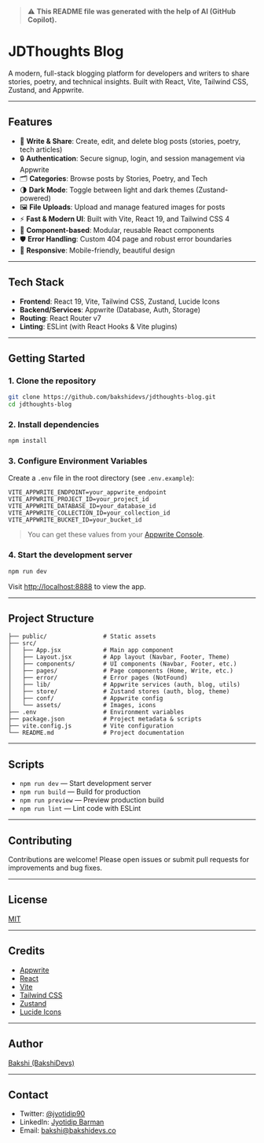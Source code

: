 > ⚠️ **This README file was generated with the help of AI (GitHub Copilot).**

# JDThoughts Blog

A modern, full-stack blogging platform for developers and writers to share stories, poetry, and technical insights. Built with React, Vite, Tailwind CSS, Zustand, and Appwrite.

---

## Features

- 📝 **Write & Share**: Create, edit, and delete blog posts (stories, poetry, tech articles)
- 🔒 **Authentication**: Secure signup, login, and session management via Appwrite
- 🗂️ **Categories**: Browse posts by Stories, Poetry, and Tech
- 🌗 **Dark Mode**: Toggle between light and dark themes (Zustand-powered)
- 🖼️ **File Uploads**: Upload and manage featured images for posts
- ⚡ **Fast & Modern UI**: Built with Vite, React 19, and Tailwind CSS 4
- 🧩 **Component-based**: Modular, reusable React components
- 🛡️ **Error Handling**: Custom 404 page and robust error boundaries
- 📱 **Responsive**: Mobile-friendly, beautiful design

---

## Tech Stack

- **Frontend**: React 19, Vite, Tailwind CSS, Zustand, Lucide Icons
- **Backend/Services**: Appwrite (Database, Auth, Storage)
- **Routing**: React Router v7
- **Linting**: ESLint (with React Hooks & Vite plugins)

---

## Getting Started

### 1. Clone the repository

```bash
git clone https://github.com/bakshidevs/jdthoughts-blog.git
cd jdthoughts-blog
```

### 2. Install dependencies

```bash
npm install
```

### 3. Configure Environment Variables

Create a `.env` file in the root directory (see `.env.example`):

```
VITE_APPWRITE_ENDPOINT=your_appwrite_endpoint
VITE_APPWRITE_PROJECT_ID=your_project_id
VITE_APPWRITE_DATABASE_ID=your_database_id
VITE_APPWRITE_COLLECTION_ID=your_collection_id
VITE_APPWRITE_BUCKET_ID=your_bucket_id
```

> You can get these values from your [Appwrite Console](https://appwrite.io/).

### 4. Start the development server

```bash
npm run dev
```

Visit [http://localhost:8888](http://localhost:8888) to view the app.

---

## Project Structure

```
├── public/                # Static assets
├── src/
│   ├── App.jsx            # Main app component
│   ├── Layout.jsx         # App layout (Navbar, Footer, Theme)
│   ├── components/        # UI components (Navbar, Footer, etc.)
│   ├── pages/             # Page components (Home, Write, etc.)
│   ├── error/             # Error pages (NotFound)
│   ├── lib/               # Appwrite services (auth, blog, utils)
│   ├── store/             # Zustand stores (auth, blog, theme)
│   ├── conf/              # Appwrite config
│   └── assets/            # Images, icons
├── .env                   # Environment variables
├── package.json           # Project metadata & scripts
├── vite.config.js         # Vite configuration
└── README.md              # Project documentation
```

---

## Scripts

- `npm run dev` — Start development server
- `npm run build` — Build for production
- `npm run preview` — Preview production build
- `npm run lint` — Lint code with ESLint

---

## Contributing

Contributions are welcome! Please open issues or submit pull requests for improvements and bug fixes.

---

## License

[MIT](LICENSE)

---

## Credits

- [Appwrite](https://appwrite.io/)
- [React](https://react.dev/)
- [Vite](https://vitejs.dev/)
- [Tailwind CSS](https://tailwindcss.com/)
- [Zustand](https://zustand-demo.pmnd.rs/)
- [Lucide Icons](https://lucide.dev/)

---

## Author

[Bakshi (BakshiDevs)](https://github.com/bakshidevs)

---

## Contact

- Twitter: [@jyotidip90](https://x.com/jyotidip90)
- LinkedIn: [Jyotidip Barman](https://www.linkedin.com/in/jyotidip-barman-bb383a21)
- Email: bakshi@bakshidevs.co

